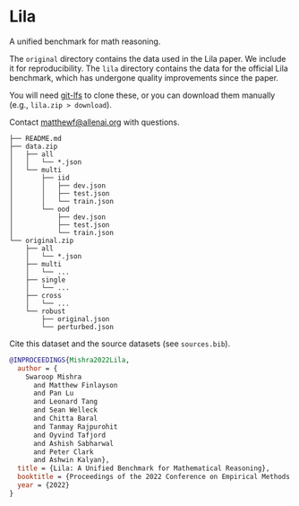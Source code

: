 # Lila

A unified benchmark for math reasoning.

The `original` directory contains the data used in the Lila paper. 
We include it for reproducibility.
The `lila` directory contains the data for the official Lila benchmark, 
which has undergone quality improvements since the paper.

You will need [git-lfs](https://git-lfs.github.com/) to clone these, 
or you can download them manually (e.g., `lila.zip > download`).

Contact matthewf@allenai.org with questions.

```
├── README.md
├── data.zip
│   ├── all
│   │   └── *.json
│   └── multi
│       ├── iid
│       │   ├── dev.json
│       │   ├── test.json
│       │   └── train.json
│       └── ood
│           ├── dev.json
│           ├── test.json
│           └── train.json
└── original.zip
    ├── all
    │   └── *.json
    ├── multi
    │   └── ...
    ├── single
    │   └── ...
    ├── cross
    │   └── ...
    └── robust
        ├── original.json
        └── perturbed.json
```

Cite this dataset and the source datasets (see `sources.bib`). 

```bib
@INPROCEEDINGS{Mishra2022Lila,
  author = {
    Swaroop Mishra 
      and Matthew Finlayson 
      and Pan Lu 
      and Leonard Tang 
      and Sean Welleck 
      and Chitta Baral 
      and Tanmay Rajpurohit 
      and Oyvind Tafjord 
      and Ashish Sabharwal 
      and Peter Clark 
      and Ashwin Kalyan},
  title = {Lila: A Unified Benchmark for Mathematical Reasoning},
  booktitle = {Proceedings of the 2022 Conference on Empirical Methods in Natural Language Processing (EMNLP)},
  year = {2022}
}
```
